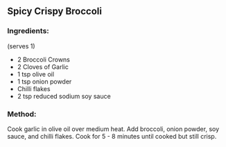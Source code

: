 ## Spicy Crispy Broccoli

### Ingredients:
(serves 1)

- 2 Broccoli Crowns
- 2 Cloves of Garlic
- 1 tsp olive oil
- 1 tsp onion powder
- Chilli flakes
- 2 tsp reduced sodium soy sauce

### Method:

Cook garlic in olive oil over medium heat.
Add broccoli, onion powder, soy sauce, and chilli flakes.
Cook for 5 - 8 minutes until cooked but still crisp.
